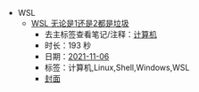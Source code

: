 - WSL
    - [WSL 无论是1还是2都是垃圾](https://www.bilibili.com/video/BV1Fq4y1k7yk)
        - 去主标签查看笔记/注释：[计算机](../tags/计算机.md)
        - 时长：193 秒
        - 日期：[2021-11-06](../month/202111.md)
        - 标签：计算机,Linux,Shell,Windows,WSL
        - [封面](http://i1.hdslb.com/bfs/archive/e251104dcc334620a2dc9fee52911db7a3a322fb.jpg)
